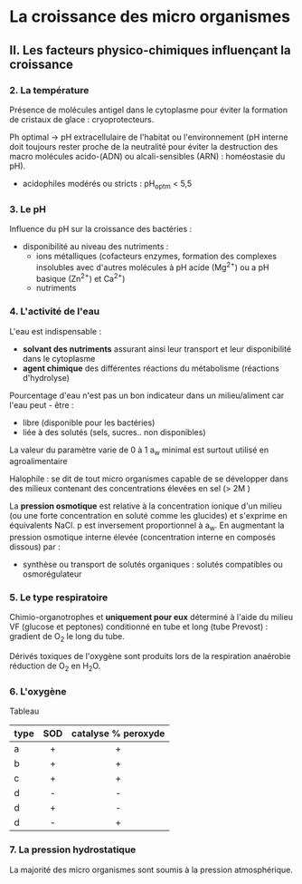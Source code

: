 # La croissance des micro organismes

## II. Les facteurs physico-chimiques influençant la croissance 

### 2. La température

Présence de molécules antigel dans le cytoplasme pour éviter la formation de cristaux de glace : cryoprotecteurs.

Ph optimal -> pH extracellulaire de l'habitat ou l'environnement (pH interne doit toujours rester proche de la neutralité pour éviter la destruction des macro molécules acido-(ADN) ou alcali-sensibles (ARN) : homéostasie du pH).

- acidophiles modérés ou stricts : pH<sub>optm</sub> < 5,5

### 3. Le pH

Influence du pH sur la croissance des bactéries : 

- disponibilité au niveau des nutriments : 
  - ions métalliques (cofacteurs enzymes, formation des complexes insolubles avec d'autres molécules à pH acide (Mg<sup>2+</sup>) ou a pH basique (Zn<sup>2+</sup>) et Ca<sup>2+</sup>)
  - nutriments

### 4. L'activité de l'eau 

L'eau est indispensable :

- **solvant des nutriments** assurant ainsi leur transport et leur disponibilité dans le cytoplasme
- **agent chimique** des différentes réactions du métabolisme (réactions d'hydrolyse)
  
Pourcentage d'eau n'est pas un bon indicateur dans un milieu/aliment car l'eau peut - être : 

- libre (disponible pour les bactéries)
- liée à des solutés (sels, sucres.. non disponibles)

La valeur du paramètre varie de 0 à 1 a<sub>w</sub> minimal est surtout utilisé en agroalimentaire

Halophile : se dit de tout micro organismes capable de se développer dans des milieux contenant des concentrations élevées en sel (> 2M )

La **pression osmotique** est relative à la concentration ionique d'un milieu (ou une forte concentration en soluté comme les glucides) et s'exprime en équivalents NaCl. p est inversement proportionnel à a<sub>w</sub>. En augmentant la pression osmotique interne élevée (concentration interne en composés dissous) par :

- synthèse ou transport de solutés organiques : solutés compatibles ou osmorégulateur

### 5. Le type respiratoire

Chimio-organotrophes et **uniquement pour eux** déterminé à l'aide du milieu VF (glucose et peptones) conditionné en tube et long (tube Prevost) : gradient de O<sub>2</sub> le long du tube.

Dérivés toxiques de l'oxygène sont produits lors de la respiration anaérobie réduction de O<sub>2</sub> en H<sub>2</sub>O.

### 6. L'oxygène

Tableau

| type | SOD | catalyse % peroxyde |
|---    |:-:    |:-:    |
|a  |  +     |       + |
| b |   +    |  + |
| c  |   +   |   + |
| d    | -     |       -   |  
| d   |  +    |       - |
| d    | -       |   +  |

### 7. La pression hydrostatique

La majorité des micro organismes sont soumis à la pression atmosphérique.